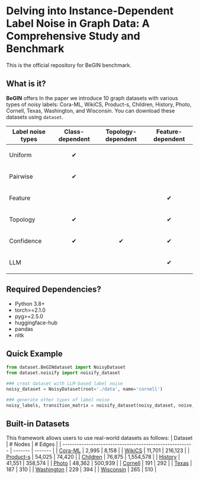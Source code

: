# Delving into Instance-Dependent Label Noise in Graph Data: A Comprehensive Study and Benchmark 

This is the official repository for BeGIN benchmark. 


## What is it?

**BeGIN** offers 
In the paper we introduce 10 graph datasets with various types of noisy labels: Cora-ML, WikiCS, Product-s, Children, History, Photo, Cornell, Texas, Washington, and Wisconsin.  You can download these datasets using `dataset`.


| Label noise types     | Class-dependent | Topology-dependent | Feature-dependent |
| --------------------- | --------------- | ------------------ | ----------------- |
| Uniform               | <p align="center">✔</p>|     | |
| Pairwise              | <p align="center">✔</p>|     | | 
| Feature               |                 |  | <p align="center">✔</p>|
| Topology              | <p align="center">✔</p>|  | <p align="center">✔</p>|
| Confidence            |<p align="center">✔</p>| <p align="center">✔</p>|<p align="center">✔</p>|
| LLM                   |   | |<p align="center">✔</p>|


## Required Dependencies?
- Python 3.8+
- torch>=2.1.0
- pyg>=2.5.0
- huggingface-hub
- pandas
- nltk



##  Quick Example

```python
from dataset.BeGINdataset import NoisyDataset
from dataset.noisify import noisify_dataset

### creat dataset with LLM-based label noise
noisy_dataset = NoisyDataset(root='./data', name='cornell')

### generate other types of label noise
noisy_labels, transition_matrix = noisify_dataset(noisy_dataset, noise_type='topology')

```

## Built-in Datasets

This framework allows users to use real-world datasets as follows:
  | Dataset                                                 | # Nodes | # Edges |
  | ------------------------------------------------------- | ------- | ------- |
  | [Cora-ML](https://github.com/kimiyoung/planetoid)       | 2,995   | 8,158   |
  | [WikiCS](https://github.com/kimiyoung/planetoid)        | 11,701  | 216,123  |
  | [Product-s](https://github.com/kimiyoung/planetoid)     | 54,025   | 74,420   |
  | [Children](https://openreview.net/forum?id=S1e2agrFvS)  | 76,875   | 1,554,578     |
  | [History](https://openreview.net/forum?id=S1e2agrFvS)   | 41,551    | 358,574    |
  | [Photo](https://openreview.net/forum?id=S1e2agrFvS)     | 48,362   | 500,939  |
  | [Cornell](https://openreview.net/forum?id=S1e2agrFvS)   | 191     | 292    |
  | [Texas](https://openreview.net/forum?id=S1e2agrFvS)     | 187   | 310  |
  | [Washington](https://openreview.net/forum?id=S1e2agrFvS) | 229     | 394     |
  | [Wisconsin](https://openreview.net/forum?id=S1e2agrFvS) | 265     | 510     |